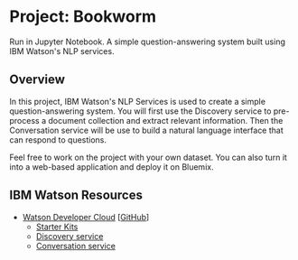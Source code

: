 # Project: Bookworm
Run in Jupyter Notebook.
A simple question-answering system built using IBM Watson's NLP services.

## Overview

In this project, IBM Watson's NLP Services is used to create a simple question-answering system. You will first use the Discovery service to pre-process a document collection and extract relevant information. Then the Conversation service will be use to build a natural language interface that can respond to questions.



Feel free to work on the project with your own dataset. You can also turn it into a web-based application and deploy it on Bluemix.

## IBM Watson Resources

- [Watson Developer Cloud](https://www.ibm.com/watson/developercloud/) [[GitHub](https://github.com/watson-developer-cloud/)]
  - [Starter Kits](https://www.ibm.com/watson/developercloud/starter-kits.html)
  - [Discovery service](https://www.ibm.com/watson/developercloud/doc/discovery/index.html)
  - [Conversation service](https://www.ibm.com/watson/developercloud/doc/conversation/index.html)


